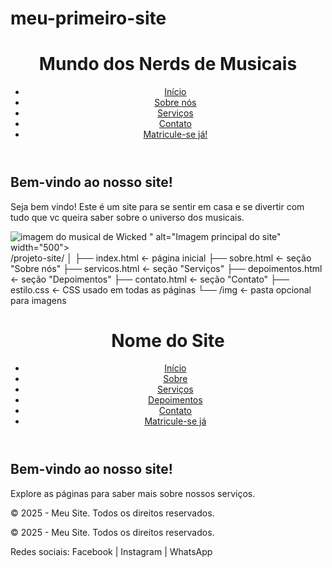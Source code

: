 # meu-primeiro-site
<!DOCTYPE html>
<html lang="pt-BR">
<head>
  <meta charset="UTF-8">
  <title>Meu Primeiro Site</title>
  <link rel="stylesheet" href="estilo.css"> <!-- futuramente para estilizar -->
</head>
<body>

  <!-- Cabeçalho com menu de navegação -->
  <header>
    <h1>Mundo dos Nerds de Musicais</h1>
    <nav>
      <ul>
        <li><a href="#">Início</a></li>
        <li><a href="#">Sobre nós</a></li>
        <li><a href="#">Serviços</a></li>
        <li><a href="#">Contato</a></li>
        <li><a href="#" class="botao-destaque">Matricule-se já!</a></li>
      </ul>
    </nav>
  </header>

  <!-- Conteúdo principal da página -->
  <main>
    <h2>Bem-vindo ao nosso site!</h2>
    <p>Seja bem vindo! Este é um site para se sentir em casa e se divertir com tudo que vc queira saber sobre o universo dos musicais.</p>
    <img src="<img src="imagem wicked Brasil.jpg" alt="imagem do musical de Wicked">
" alt="Imagem principal do site" width="500">
  </main>
/projeto-site/
│
├── index.html           ← página inicial
├── sobre.html           ← seção "Sobre nós"
├── servicos.html        ← seção "Serviços"
├── depoimentos.html     ← seção "Depoimentos"
├── contato.html         ← seção "Contato"
├── estilo.css           ← CSS usado em todas as páginas
└── /img                 ← pasta opcional para imagens
<!DOCTYPE html>
<html lang="pt-BR">
<head>
  <meta charset="UTF-8">
  <title>Início</title>
  <link rel="stylesheet" href="estilo.css">
</head>
<body>

  <header>
    <h1>Nome do Site</h1>
    <nav>
      <ul>
        <li><a href="index.html">Início</a></li>
        <li><a href="sobre.html">Sobre</a></li>
        <li><a href="servicos.html">Serviços</a></li>
        <li><a href="depoimentos.html">Depoimentos</a></li>
        <li><a href="contato.html">Contato</a></li>
        <li><a href="#" class="botao-destaque">Matricule-se já</a></li>
      </ul>
    </nav>
  </header>

  <main>
    <h2>Bem-vindo ao nosso site!</h2>
    <p>Explore as páginas para saber mais sobre nossos serviços.</p>
  </main>

  <footer>
    <p>© 2025 - Meu Site. Todos os direitos reservados.</p>
  </footer>

</body>
</html>

  <!-- Rodapé com informações finais -->
  <footer>
    <p>© 2025 - Meu Site. Todos os direitos reservados.</p>
    <p>Redes sociais: Facebook | Instagram | WhatsApp</p>
  </footer>
